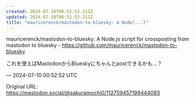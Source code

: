 ```yaml
---
created: 2024-07-10T00:52:52.211Z
updated: 2024-07-10T00:52:52.211Z
title: "mauricerenck/mastodon-to-bluesky: A Node[...]"
---
```


<p>mauricerenck/mastodon-to-bluesky: A Node.js script for crossposting from mastodon to bluesky - <a href="https://github.com/mauricerenck/mastodon-to-bluesky" target="_blank" rel="nofollow noopener" translate="no"><span class="invisible">https://</span><span class="ellipsis">github.com/mauricerenck/mastod</span><span class="invisible">on-to-bluesky</span></a></p><p>これを使えばMastodonからBlueskyにちゃんとpostできるかも…？</p>

&mdash; 2024-07-10 00:52:52 UTC

Original URL: https://mastodon.social/@sakuramochi0/112759457199444083

